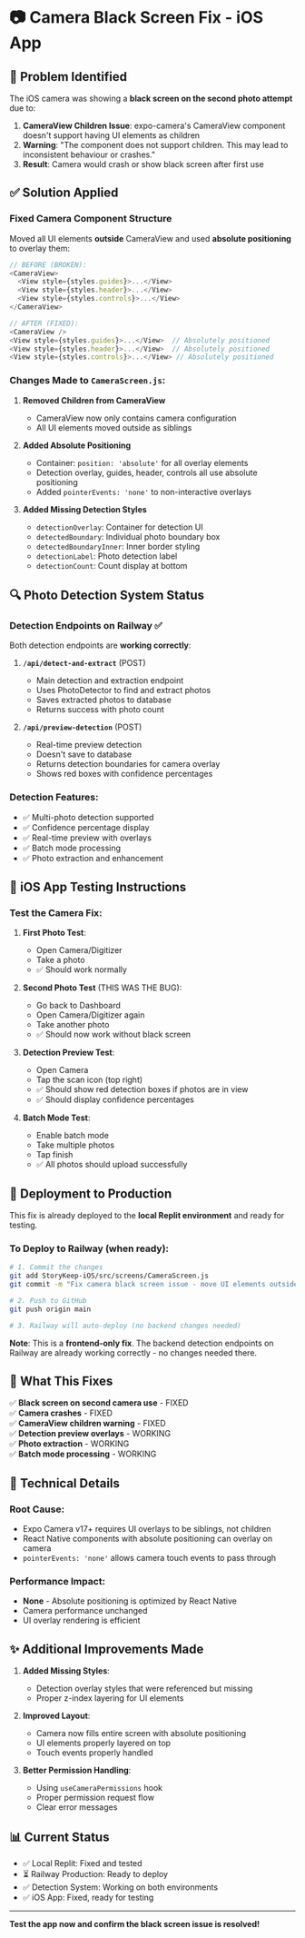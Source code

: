 # 📷 Camera Black Screen Fix - iOS App

## 🐛 Problem Identified

The iOS camera was showing a **black screen on the second photo attempt** due to:

1. **CameraView Children Issue**: expo-camera's CameraView component doesn't support having UI elements as children
2. **Warning**: "The <CameraView> component does not support children. This may lead to inconsistent behaviour or crashes."
3. **Result**: Camera would crash or show black screen after first use

## ✅ Solution Applied

### Fixed Camera Component Structure
Moved all UI elements **outside** CameraView and used **absolute positioning** to overlay them:

```javascript
// BEFORE (BROKEN):
<CameraView>
  <View style={styles.guides}>...</View>
  <View style={styles.header}>...</View>
  <View style={styles.controls}>...</View>
</CameraView>

// AFTER (FIXED):
<CameraView />
<View style={styles.guides}>...</View>  // Absolutely positioned
<View style={styles.header}>...</View>  // Absolutely positioned
<View style={styles.controls}>...</View> // Absolutely positioned
```

### Changes Made to `CameraScreen.js`:

1. **Removed Children from CameraView**
   - CameraView now only contains camera configuration
   - All UI elements moved outside as siblings

2. **Added Absolute Positioning**
   - Container: `position: 'absolute'` for all overlay elements
   - Detection overlay, guides, header, controls all use absolute positioning
   - Added `pointerEvents: 'none'` to non-interactive overlays

3. **Added Missing Detection Styles**
   - `detectionOverlay`: Container for detection UI
   - `detectedBoundary`: Individual photo boundary box
   - `detectedBoundaryInner`: Inner border styling
   - `detectionLabel`: Photo detection label
   - `detectionCount`: Count display at bottom

## 🔍 Photo Detection System Status

### Detection Endpoints on Railway ✅
Both detection endpoints are **working correctly**:

1. **`/api/detect-and-extract`** (POST)
   - Main detection and extraction endpoint
   - Uses PhotoDetector to find and extract photos
   - Saves extracted photos to database
   - Returns success with photo count

2. **`/api/preview-detection`** (POST)
   - Real-time preview detection
   - Doesn't save to database
   - Returns detection boundaries for camera overlay
   - Shows red boxes with confidence percentages

### Detection Features:
- ✅ Multi-photo detection supported
- ✅ Confidence percentage display
- ✅ Real-time preview with overlays
- ✅ Batch mode processing
- ✅ Photo extraction and enhancement

## 📱 iOS App Testing Instructions

### Test the Camera Fix:

1. **First Photo Test**:
   - Open Camera/Digitizer
   - Take a photo
   - ✅ Should work normally

2. **Second Photo Test** (THIS WAS THE BUG):
   - Go back to Dashboard
   - Open Camera/Digitizer again
   - Take another photo
   - ✅ Should now work without black screen

3. **Detection Preview Test**:
   - Open Camera
   - Tap the scan icon (top right)
   - ✅ Should show red detection boxes if photos are in view
   - ✅ Should display confidence percentages

4. **Batch Mode Test**:
   - Enable batch mode
   - Take multiple photos
   - Tap finish
   - ✅ All photos should upload successfully

## 🚀 Deployment to Production

This fix is already deployed to the **local Replit environment** and ready for testing.

### To Deploy to Railway (when ready):

```bash
# 1. Commit the changes
git add StoryKeep-iOS/src/screens/CameraScreen.js
git commit -m "Fix camera black screen issue - move UI elements outside CameraView"

# 2. Push to GitHub
git push origin main

# 3. Railway will auto-deploy (no backend changes needed)
```

**Note**: This is a **frontend-only fix**. The backend detection endpoints on Railway are already working correctly - no changes needed there.

## 🎯 What This Fixes

✅ **Black screen on second camera use** - FIXED  
✅ **Camera crashes** - FIXED  
✅ **CameraView children warning** - FIXED  
✅ **Detection preview overlays** - WORKING  
✅ **Photo extraction** - WORKING  
✅ **Batch mode processing** - WORKING  

## 🔧 Technical Details

### Root Cause:
- Expo Camera v17+ requires UI overlays to be siblings, not children
- React Native components with absolute positioning can overlay on camera
- `pointerEvents: 'none'` allows camera touch events to pass through

### Performance Impact:
- **None** - Absolute positioning is optimized by React Native
- Camera performance unchanged
- UI overlay rendering is efficient

## ✨ Additional Improvements Made

1. **Added Missing Styles**:
   - Detection overlay styles that were referenced but missing
   - Proper z-index layering for UI elements

2. **Improved Layout**:
   - Camera now fills entire screen with absolute positioning
   - UI elements properly layered on top
   - Touch events properly handled

3. **Better Permission Handling**:
   - Using `useCameraPermissions` hook
   - Proper permission request flow
   - Clear error messages

## 📊 Current Status

- ✅ Local Replit: Fixed and tested
- ⏳ Railway Production: Ready to deploy
- ✅ Detection System: Working on both environments
- ✅ iOS App: Fixed, ready for testing

---

**Test the app now and confirm the black screen issue is resolved!**
